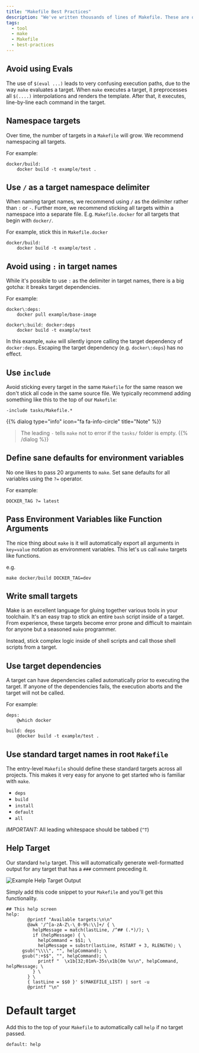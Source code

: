 ```yaml
---
title: "Makefile Best Practices"
description: "We've written thousands of lines of Makefile. These are our best practices from the trenches."
tags:
  - tool
  - make
  - Makefile
  - best-practices
---
```


## Avoid using Evals

The use of `$(eval ...)` leads to very confusing execution paths, due to the way `make` evaluates a target. When `make` executes a target, it preprocesses all `$(....)` interpolations and renders the template. After that, it executes, line-by-line each command in the target.

## Namespace targets
Over time, the number of targets in a `Makefile` will grow. We recommend namespacing all targets.

For example:
```
docker/build:
    docker build -t example/test .
```

## Use `/` as a target namespace delimiter

When naming target names, we recommend using `/` as the delimiter rather than `:` or `-`. Further more, we recommend sticking all targets within a namespace into a separate file. E.g. `Makefile.docker` for all targets that begin with `docker/`.

For example, stick this in `Makefile.docker`
```
docker/build:
    docker build -t example/test .
```


## Avoid using `:` in target names

While it's possible to use `:` as the delimiter in target names, there is a big gotcha: it breaks target dependencies.

For example:
```
docker\:deps:
    docker pull example/base-image

docker\:build: docker:deps
    docker build -t example/test
```

In this example, `make` will silently ignore calling the target dependency of `docker:deps`. Escaping the target dependency (e.g. `docker\:deps`) has no effect.

## Use `include`

Avoid sticking every target in the same `Makefile` for the same reason we don't stick all code in the same source file. We typically recommend adding something like this to the top of our `Makefile`:

```
-include tasks/Makefile.*
```


{{% dialog type="info" icon="fa fa-info-circle" title="Note" %}}
> The leading `-` tells `make` not to error if the `tasks/` folder is empty.
{{% /dialog %}}

## Define sane defaults for environment variables

No one likes to pass 20 arguments to `make`. Set sane defaults for all variables using the `?=` operator.

For example:
```
DOCKER_TAG ?= latest
```

##  Pass Environment Variables like Function Arguments

The nice thing about `make` is it will automatically export all arguments in `key=value` notation as environment variables. This let's us call `make` targets like functions.

e.g.
```
make docker/build DOCKER_TAG=dev
```

## Write small targets

Make is an excellent language for gluing together various tools in your toolchain. It's an easy trap to stick an entire `bash` script inside of a target. From experience, these targets become error prone and difficult to maintain for anyone but a seasoned `make` programmer.

Instead, stick complex logic inside of shell scripts and call those shell scripts from a target.

## Use target dependencies

A target can have dependencies called automatically prior to executing the target. If anyone of the dependencies fails, the execution aborts and the target will not be called.

For example:
```
deps:
    @which docker

build: deps
    @docker build -t example/test .
```

## Use standard target names in root `Makefile`

The entry-level `Makefile` should define these standard targets across all projects. This makes it very easy for anyone to get started who is familiar with `make`.

* `deps`
* `build`
* `install`
* `default`
* `all`

*IMPORTANT:* All leading whitespace should be tabbed (`^T`)

## Help Target

Our standard `help` target. This will automatically generate well-formatted output for any target that has a `###` comment preceding it.

![Example Help Target Output](/assets/7ee92cd-Screen_Shot_2018-04-01_at_12.03.15_AM.png)

Simply add this code snippet to your `Makefile` and you'll get this functionality.

```
## This help screen
help:
        @printf "Available targets:\n\n"
        @awk '/^[a-zA-Z\-\_0-9%:\\]+/ { \
          helpMessage = match(lastLine, /^## (.*)/); \
          if (helpMessage) { \
            helpCommand = $$1; \
            helpMessage = substr(lastLine, RSTART + 3, RLENGTH); \
      gsub("\\\\", "", helpCommand); \
      gsub(":+$$", "", helpCommand); \
            printf "  \x1b[32;01m%-35s\x1b[0m %s\n", helpCommand, helpMessage; \
          } \
        } \
        { lastLine = $$0 }' $(MAKEFILE_LIST) | sort -u
        @printf "\n"
```

# Default target

Add this to the top of your `Makefile` to automatically call `help` if no target passed.
```
default: help
```
